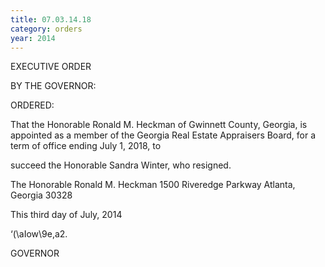 ```yaml
---
title: 07.03.14.18
category: orders
year: 2014
---
```

 

EXECUTIVE ORDER

BY THE GOVERNOR:

ORDERED:

That the Honorable Ronald M. Heckman of Gwinnett County,
Georgia, is appointed as a member of the Georgia Real Estate
Appraisers Board, for a term of office ending July 1, 2018, to

succeed the Honorable Sandra Winter, who resigned.

The Honorable Ronald M. Heckman
1500 Riveredge Parkway
Atlanta, Georgia 30328

This third day of July, 2014

‘(\aIow\9e,a2.

GOVERNOR

